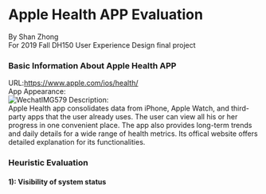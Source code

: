 Apple Health APP Evaluation
============================
By Shan Zhong <br>
For 2019 Fall DH150 User Experience Design final project <br>

### Basic Information About Apple Health APP
URL:https://www.apple.com/ios/health/ <br>
App Appearance: <br>
![WechatIMG579](https://user-images.githubusercontent.com/47996315/66733538-c138ea00-ee14-11e9-9eb7-c738a4f112ae.jpeg)
Description:<br>
Apple Health app consolidates data from iPhone, Apple Watch, and third-party apps that the user already uses. The user can view all his or her progress in one convenient place. The app also provides long-term trends and daily details for a wide range of health metrics. Its offical website offers detailed explanation for its functionalities.

### Heuristic Evaluation
#### 1): Visibility of system status
